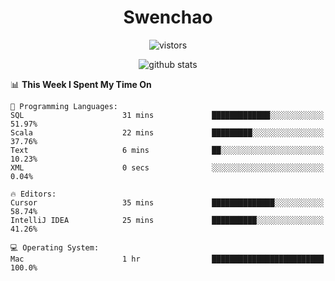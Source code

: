 <h1 align="center">Swenchao</h3>

<p align="center">
  <img src="https://visitor-badge.glitch.me/badge?page_id=Swenchao" alt="vistors" />
</p>

<p align="center">
  <img src="https://github-readme-stats.vercel.app/api?username=Swenchao&count_private=true&show_icons=true&theme=vue-dark&hide_title=true" alt="github stats" />
</p>

<!--START_SECTION:waka-->
📊 **This Week I Spent My Time On** 

```text
💬 Programming Languages: 
SQL                      31 mins             █████████████░░░░░░░░░░░░   51.97% 
Scala                    22 mins             █████████░░░░░░░░░░░░░░░░   37.76% 
Text                     6 mins              ██░░░░░░░░░░░░░░░░░░░░░░░   10.23% 
XML                      0 secs              ░░░░░░░░░░░░░░░░░░░░░░░░░   0.04%

🔥 Editors: 
Cursor                   35 mins             ██████████████░░░░░░░░░░░   58.74% 
IntelliJ IDEA            25 mins             ██████████░░░░░░░░░░░░░░░   41.26%

💻 Operating System: 
Mac                      1 hr                █████████████████████████   100.0%

```


<!--END_SECTION:waka-->

